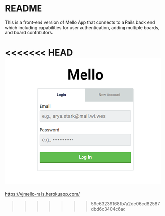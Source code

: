 # README

This is a front-end version of Mello App that connects to a Rails back end which including capabilities for user authentication, adding multiple boards, and board contributors.


<<<<<<< HEAD
<img src="screenshot.png" alt="mello-rails Screenshot">
=======

https://vjmello-rails.herokuapp.com/


>>>>>>> 59e63239168fb7a2de06cd82587dbd6c3404c6ac
